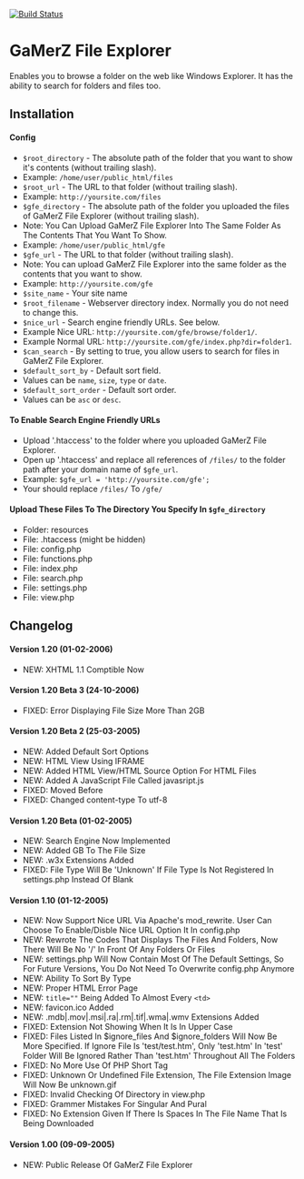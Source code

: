 [![Build Status](https://travis-ci.org/lesterchan/gamerz-file-explorer.svg?branch=master)](https://travis-ci.org/lesterchan/gamerz-file-explorer)
# GaMerZ File Explorer
Enables you to browse a folder on the web like Windows Explorer. It has the ability to search for folders and files too.

## Installation

#### Config
* `$root_directory` - The absolute path of the folder that you want to show it's contents (without trailing slash).
 * Example: `/home/user/public_html/files`
* `$root_url` - The URL to that folder (without trailing slash).
 * Example: `http://yoursite.com/files`
* `$gfe_directory` - The absolute path of the folder you uploaded the files of GaMerZ File Explorer (without trailing slash).
 * Note: You Can Upload GaMerZ File Explorer Into The Same Folder As The Contents That You Want To Show.
 * Example: `/home/user/public_html/gfe`
* `$gfe_url` - The URL to that folder (without trailing slash).
 * Note: You can upload GaMerZ File Explorer into the same folder as the contents that you want to show.
 * Example: `http://yoursite.com/gfe`
* `$site_name` - Your site name
* `$root_filename` - Webserver directory index. Normally you do not need to change this.
* `$nice_url` - Search engine friendly URLs. See below.
 * Example Nice URL: `http://yoursite.com/gfe/browse/folder1/`.
 * Example Normal URL: `http://yoursite.com/gfe/index.php?dir=folder1`.
* `$can_search` - By setting to true, you allow users to search for files in GaMerZ File Explorer.
* `$default_sort_by` - Default sort field.
 * Values can be `name`, `size`, `type` or `date`.
* `$default_sort_order` - Default sort order.
 * Values can be `asc` or `desc`.

#### To Enable Search Engine Friendly URLs
* Upload '.htaccess' to the folder where you uploaded GaMerZ File Explorer.
* Open up '.htaccess' and replace all references of `/files/` to the folder path after your domain name of `$gfe_url`.
* Example: `$gfe_url = 'http://yoursite.com/gfe';`
* Your should replace `/files/` To `/gfe/`

#### Upload These Files To The Directory You Specify In `$gfe_directory`
* Folder: resources
* File: .htaccess (might be hidden)
* File: config.php
* File: functions.php
* File: index.php
* File: search.php
* File: settings.php
* File: view.php

## Changelog

#### Version 1.20 (01-02-2006)
* NEW: XHTML 1.1 Comptible Now

#### Version 1.20 Beta 3 (24-10-2006)
* FIXED: Error Displaying File Size More Than 2GB

#### Version 1.20 Beta 2 (25-03-2005)
* NEW: Added Default Sort Options
* NEW: HTML View Using IFRAME
* NEW: Added HTML View/HTML Source Option For HTML Files
* NEW: Added A JavaScript File Called javasript.js
* FIXED: Moved <style></style> Before </head>
* FIXED: Changed content-type To utf-8

#### Version 1.20 Beta (01-02-2005)
* NEW: Search Engine Now Implemented
* NEW: Added GB To The File Size
* NEW: .w3x Extensions Added
* FIXED: File Type Will Be 'Unknown' If File Type Is Not Registered In settings.php Instead Of Blank

#### Version 1.10 (01-12-2005)
* NEW: Now Support Nice URL Via Apache's mod_rewrite. User Can Choose To Enable/Disble Nice URL Option It In config.php
* NEW: Rewrote The Codes That Displays The Files And Folders, Now There Will Be No '/' In Front Of Any Folders Or Files
* NEW: settings.php Will Now Contain Most Of The Default Settings, So For Future Versions, You Do Not Need To Overwrite config.php Anymore
* NEW: Ability To Sort By Type
* NEW: Proper HTML Error Page
* NEW: `title=""` Being Added To Almost Every `<td>`
* NEW: favicon.ico Added
* NEW: .mdb|.mov|.msi|.ra|.rm|.tif|.wma|.wmv Extensions Added
* FIXED: Extension Not Showing When It Is In Upper Case
* FIXED: Files Listed In $ignore_files And $ignore_folders Will Now Be More Specified. If Ignore File Is 'test/test.htm', Only 'test.htm' In 'test' Folder Will Be Ignored Rather Than 'test.htm' Throughout All The Folders
* FIXED: No More Use Of PHP Short Tag
* FIXED: Unknown Or Undefined File Extension, The File Extension Image Will Now Be unknown.gif
* FIXED: Invalid Checking Of Directory in view.php
* FIXED: Grammer Mistakes For Singular And Pural
* FIXED: No Extension Given If There Is Spaces In The File Name That Is Being Downloaded

#### Version 1.00 (09-09-2005)
* NEW: Public Release Of GaMerZ File Explorer
